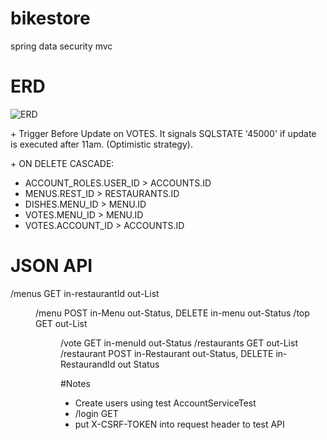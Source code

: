# bikestore
spring data security mvc

ERD
===================
![ERD](https://github.com/iilkevych/bikestore/blob/master/doc/erd.png)

\+ Trigger Before Update on VOTES. It signals SQLSTATE '45000' if update is executed after 11am. (Optimistic strategy).

\+ ON DELETE CASCADE:
- ACCOUNT_ROLES.USER_ID > ACCOUNTS.ID
- MENUS.REST_ID > RESTAURANTS.ID
- DISHES.MENU_ID > MENU.ID
- VOTES.MENU_ID > MENU.ID
- VOTES.ACCOUNT_ID > ACCOUNTS.ID

JSON API
=========
/menus GET in-restaurantId out-List<Menu>
/menu POST in-Menu out-Status, DELETE in-menu out-Status
/top GET out-List<Menu>
/vote GET in-menuId out-Status
/restaurants GET out-List<Restaurant>
/restaurant POST in-Restaurant out-Status, DELETE in-RestaurandId out Status

#Notes
- Create users using test AccountServiceTest
- /login GET
- put X-CSRF-TOKEN into request header to test API
